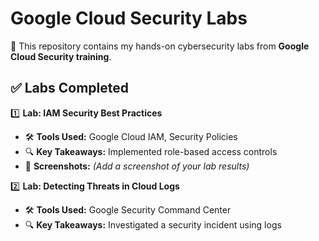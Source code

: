 # Google Cloud Security Labs  
🔹 This repository contains my hands-on cybersecurity labs from **Google Cloud Security training**.  

## ✅ Labs Completed  
1️⃣ **Lab: IAM Security Best Practices**  
   - 🛠 **Tools Used:** Google Cloud IAM, Security Policies  
   - 🔍 **Key Takeaways:** Implemented role-based access controls  
   - 📸 **Screenshots:** _(Add a screenshot of your lab results)_  

2️⃣ **Lab: Detecting Threats in Cloud Logs**  
   - 🛠 **Tools Used:** Google Security Command Center  
   - 🔍 **Key Takeaways:** Investigated a security incident using logs
